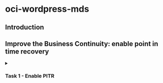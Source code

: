 # oci-wordpress-mds

## Introduction

## Improve the Business Continuity: enable point in time recovery
<details>
<summary><h3>Task 1 - Enable PITR</h3></summary>
1. In the OCI console navigate to your database instance as before (i.e. from the Hamburger menu, select Databases, then under MySQL select DB Systems. If you cannot see your database then check that you are in the correct compartment).
  ![OCI mds instances list](./images/OCI-mds-instances-list.png)

2. Click on your database instance's name in order to get to its details page.
  

3. Click on the "More Actions" menu button, and from the drop down list select Edit backup plan.
  ![OCI mds pitr edit backup plan](./images/OCI-mds-pitr_edit_backup_plan.png)

4. In the dialog check the box whose label is "Enable point-in-ime recovery". Click on the "Save Changes" button.
  ![OCI mds pitr edit backup plan](./images/OCI-mds-pitr-checkbox.png)

The process to enable PITR will take a few minutes so please be patient.

</details>
